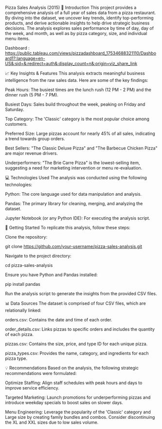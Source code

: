 Pizza Sales Analysis (2015)
🍕 Introduction
This project provides a comprehensive analysis of a full year of sales data from a pizza restaurant. By diving into the dataset, we uncover key trends, identify top-performing products, and derive actionable insights to help drive strategic business decisions. The analysis explores sales performance by time of day, day of the week, and month, as well as by pizza category, size, and individual menu items.

Dashboard : https://public.tableau.com/views/pizzadashboard_17534688321110/Dashboard1?:language=en-US&:sid=&:redirect=auth&:display_count=n&:origin=viz_share_link

📈 Key Insights & Features
This analysis extracts meaningful business intelligence from the raw sales data. Here are some of the key findings:

Peak Hours: The busiest times are the lunch rush (12 PM - 2 PM) and the dinner rush (5 PM - 7 PM).

Busiest Days: Sales build throughout the week, peaking on Friday and Saturday.

Top Category: The 'Classic' category is the most popular choice among customers.

Preferred Size: Large pizzas account for nearly 45% of all sales, indicating a trend towards group orders.

Best Sellers: "The Classic Deluxe Pizza" and "The Barbecue Chicken Pizza" are major revenue drivers.

Underperformers: "The Brie Carre Pizza" is the lowest-selling item, suggesting a need for marketing intervention or menu re-evaluation.

💻 Technologies Used
The analysis was conducted using the following technologies:

Python: The core language used for data manipulation and analysis.

Pandas: The primary library for cleaning, merging, and analyzing the dataset.

Jupyter Notebook (or any Python IDE): For executing the analysis script.

🚀 Getting Started
To replicate this analysis, follow these steps:

Clone the repository:

git clone https://github.com/your-username/pizza-sales-analysis.git

Navigate to the project directory:

cd pizza-sales-analysis

Ensure you have Python and Pandas installed:

pip install pandas

Run the analysis script to generate the insights from the provided CSV files.

📊 Data Sources
The dataset is comprised of four CSV files, which are relationally linked:

orders.csv: Contains the date and time of each order.

order_details.csv: Links pizzas to specific orders and includes the quantity of each pizza.

pizzas.csv: Contains the size, price, and type ID for each unique pizza.

pizza_types.csv: Provides the name, category, and ingredients for each pizza type.

💡 Recommendations
Based on the analysis, the following strategic recommendations were formulated:

Optimize Staffing: Align staff schedules with peak hours and days to improve service efficiency.

Targeted Marketing: Launch promotions for underperforming pizzas and introduce weekday specials to boost sales on slower days.

Menu Engineering: Leverage the popularity of the 'Classic' category and Large size by creating family bundles and combos. Consider discontinuing the XL and XXL sizes due to low sales volume.
